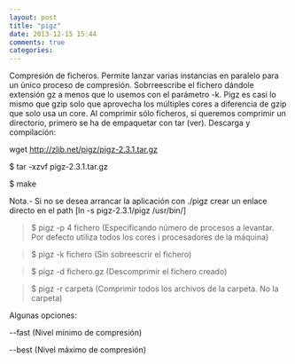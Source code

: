 ```yaml
---
layout: post
title: "pigz"
date: 2013-12-15 15:44
comments: true
categories: 
---
```

Compresión de ficheros. Permite lanzar varias instancias en paralelo para un único proceso de compresión. Sobrreescribe el fichero dándole extensión gz a menos que lo usemos con el parámetro -k. Pigz es casi lo mismo que gzip solo que aprovecha los múltiples cores a diferencia de gzip que solo usa un core. Al comprimir sólo ficheros, si queremos comprimir un directorio, primero se ha de empaquetar con tar (ver). Descarga y compilación:

wget http://zlib.net/pigz/pigz-2.3.1.tar.gz

$ tar -xzvf pigz-2.3.1.tar.gz

$ make

Nota.- Si no se desea arrancar la aplicación con ./pigz crear un enlace directo en el path [ln -s pigz-2.3.1/pigz /usr/bin/]

>$ pigz -p 4 fichero (Especificando número de procesos a levantar. Por defecto utiliza todos los cores i procesadores de la máquina)

>$ pigz -k fichero (Sin sobreescrir el fichero)

>$ pigz -d fichero.gz (Descomprimir el fichero creado)

>$ pigz -r carpeta (Comprimir todos los archivos de la carpeta. No la carpeta)

Algunas opciones:

--fast (Nivel mínimo de compresión)

--best (Nivel máximo de compresión)

